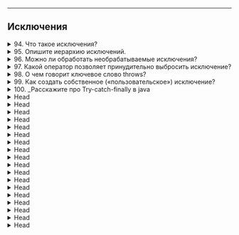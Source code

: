 
---
## Исключения



<details>
        <summary>94. Что такое исключения?</summary>

Исключение — это объект, сигнализирующий о возникновении **ошибки** во время **выполнения** программы.

```text
***** из методички *****
Исключение — это ошибка (является объектом), возникающая во время выполнения программы. 
```
</details>



<details>
        <summary>95. Опишите иерархию исключений.</summary>

![иерархия](/ITM01_Core1/imgs/2025-02-25_23-20-40.png)
* **Checked** — требуют обработки в коде.
* **Unchecked** — возникают из-за ошибок в логике программы.

Примеры с классами: 
```java
Throwable (checked) — базовый класс всех исключений и ошибок.
├── Error (unchecked) — критические ошибки JVM.
│ ├── OutOfMemoryError
│ ├── StackOverflowError
│ └── InternalError
└── Exception (checked) — ошибки, зависящие от программы.
├── RuntimeException (unchecked) — ошибки в логике программы.
│ ├── NullPointerException
│ ├── IndexOutOfBoundsException
│ ├── ArithmeticException
│ └── ClassCastException
└── Checked Exceptions (checked) — требуют обработки.
├── IOException
├── SQLException
└── ReflectiveOperationException
```

```text
***** из методички *****
"1. класс Throwable (checked)

2. от Throwable  -> Error (ошибки JVM) и Exception (checked общие)

3. от Exception 
    - > RuntimeException (unchecked)
    - > IOException, SQLException, ReflectiveOperationException (checked)

4.RuntimeException (unchecked):
  ClassCastExceptiuon
  IndexOutOfBoundException
  AritthmeticException
  NullPointerException


checked - зависит от программиста, unchecked - от программиста не зависит"
```
</details>



<details>
        <summary>96. Можно ли обработать необрабатываемые исключения?</summary>

**Да**, можно. Ошибки _JVM_ (_Error_) обычно не обрабатываются, 
но можно использовать `try-catch`, чтобы перехватить некоторые из них 
и предотвратить падение программы, если это возможно. 
Однако в большинстве случаев такие ошибки критичны, и лучше исправлять их причины, 
а не перехватывать.

```text
***** из методички *****
Можно, чтобы в некотрых случаях программа не прекратила работу
```
</details>



<details>
        <summary>97. Какой оператор позволяет принудительно выбросить исключение?</summary>

Оператор `throw` позволяет **принудительно** выбросить исключение в Java. 
Используется для генерации как стандартных, так и пользовательских исключений.

```text
***** из методички *****
Throw
```
</details>



<details>
        <summary>98. О чем говорит ключевое слово throws?</summary>

`throws` указывает, какие исключения метод может выбросить. 
Перекладывает ответственность за их обработку на вызывающий код.

Для создания собственного исключения нужно унаследоваться от `Exception` 
(если требуется **проверяемое** исключение) или `RuntimeException` 
(если **непроверяемое**) и, при необходимости, переопределить конструкторы и методы.

```text
***** из методички *****
"Метод потенциально может выбросить исключение с указанным типом. 
Передаёт обработку исключения вышестоящему методу."
```
</details>



<details>
        <summary>99. Как создать собственное («пользовательское») исключение?</summary>

```text
***** из методички *****
"Необходимо унаследоваться от базового класса требуемого типа исключений 
(например, от Exception или RuntimeException).
и переопределит методы"
```
</details>



<details>
        <summary>100. _Расскажите про Try-catch-finally в java</summary>

**Расскажите про механизм обработки исключений в java (`Try-catch-finally`)**

Механизм обработки исключений в Java:

* `try` – блок, в котором может возникнуть исключение.
* `catch` – перехватывает и обрабатывает указанное исключение. 
Может быть несколько блоков catch для разных типов исключений.
* `finally` – выполняется всегда, независимо от того, было исключение или нет. 
Используется для освобождения ресурсов.

```text
***** из методички *****
"Try - блок в котором может появиться исключение;
Catch - блок в котором мы указываем исключение и логику его обработки;
Finally - блок который обязательно отработает"
```
</details>




<details>
        <summary>Head</summary>

```text
***** из методички *****
```
</details>



<details>
        <summary>Head</summary>

```text
***** из методички *****
```
</details>



<details>
        <summary>Head</summary>

```text
***** из методички *****
```
</details>



<details>
        <summary>Head</summary>

```text
***** из методички *****
```
</details>



<details>
        <summary>Head</summary>

```text
***** из методички *****
```
</details>



<details>
        <summary>Head</summary>

```text
***** из методички *****
```
</details>



<details>
        <summary>Head</summary>

```text
***** из методички *****
```
</details>



<details>
        <summary>Head</summary>

```text
***** из методички *****
```
</details>




<details>
        <summary>Head</summary>

```text
***** из методички *****
```
</details>



<details>
        <summary>Head</summary>

```text
***** из методички *****
```
</details>



<details>
        <summary>Head</summary>

```text
***** из методички *****
```
</details>



<details>
        <summary>Head</summary>

```text
***** из методички *****
```
</details>



<details>
        <summary>Head</summary>

```text
***** из методички *****
```
</details>



<details>
        <summary>Head</summary>

```text
***** из методички *****
```
</details>



<details>
        <summary>Head</summary>

```text
***** из методички *****
```
</details>



<details>
        <summary>Head</summary>

```text
***** из методички *****
```
</details>




<details>
        <summary>Head</summary>

```text
***** из методички *****
```
</details>



<details>
        <summary>Head</summary>
</details>

